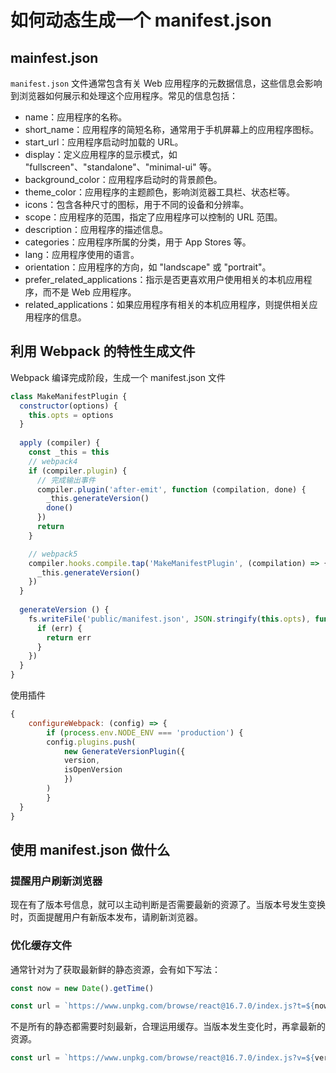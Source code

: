 # 如何动态生成一个 manifest.json

## mainfest.json

`manifest.json` 文件通常包含有关 Web 应用程序的元数据信息，这些信息会影响到浏览器如何展示和处理这个应用程序。常见的信息包括：

- name：应用程序的名称。
- short_name：应用程序的简短名称，通常用于手机屏幕上的应用程序图标。
- start_url：应用程序启动时加载的 URL。
- display：定义应用程序的显示模式，如 "fullscreen"、"standalone"、"minimal-ui" 等。
- background_color：应用程序启动时的背景颜色。
- theme_color：应用程序的主题颜色，影响浏览器工具栏、状态栏等。
- icons：包含各种尺寸的图标，用于不同的设备和分辨率。
- scope：应用程序的范围，指定了应用程序可以控制的 URL 范围。
- description：应用程序的描述信息。
- categories：应用程序所属的分类，用于 App Stores 等。
- lang：应用程序使用的语言。
- orientation：应用程序的方向，如 "landscape" 或 "portrait"。
- prefer_related_applications：指示是否更喜欢用户使用相关的本机应用程序，而不是 Web 应用程序。
- related_applications：如果应用程序有相关的本机应用程序，则提供相关应用程序的信息。

## 利用 Webpack 的特性生成文件

Webpack 编译完成阶段，生成一个  manifest.json 文件

```js
class MakeManifestPlugin {
  constructor(options) {
    this.opts = options
  }
 
  apply (compiler) {
    const _this = this
    // webpack4
    if (compiler.plugin) {
      // 完成输出事件
      compiler.plugin('after-emit', function (compilation, done) {
        _this.generateVersion()
        done()
      })
      return
    }

    // webpack5
    compiler.hooks.compile.tap('MakeManifestPlugin', (compilation) => {
      _this.generateVersion()
    })
  }
 
  generateVersion () {
    fs.writeFile('public/manifest.json', JSON.stringify(this.opts), function (err) {
      if (err) {
        return err
      }
    })
  }
}
```

使用插件

```js
{
    configureWebpack: (config) => {
        if (process.env.NODE_ENV === 'production') {
        config.plugins.push(
            new GenerateVersionPlugin({
            version,
            isOpenVersion
            })
        )
        }
  }
}
```

## 使用 manifest.json 做什么

### 提醒用户刷新浏览器

现在有了版本号信息，就可以主动判断是否需要最新的资源了。当版本号发生变换时，页面提醒用户有新版本发布，请刷新浏览器。

### 优化缓存文件

通常针对为了获取最新鲜的静态资源，会有如下写法：

```js
const now = new Date().getTime()

const url = `https://www.unpkg.com/browse/react@16.7.0/index.js?t=${now}`
```

不是所有的静态都需要时刻最新，合理运用缓存。当版本发生变化时，再拿最新的资源。

```js
const url = `https://www.unpkg.com/browse/react@16.7.0/index.js?v=${version}`
```
